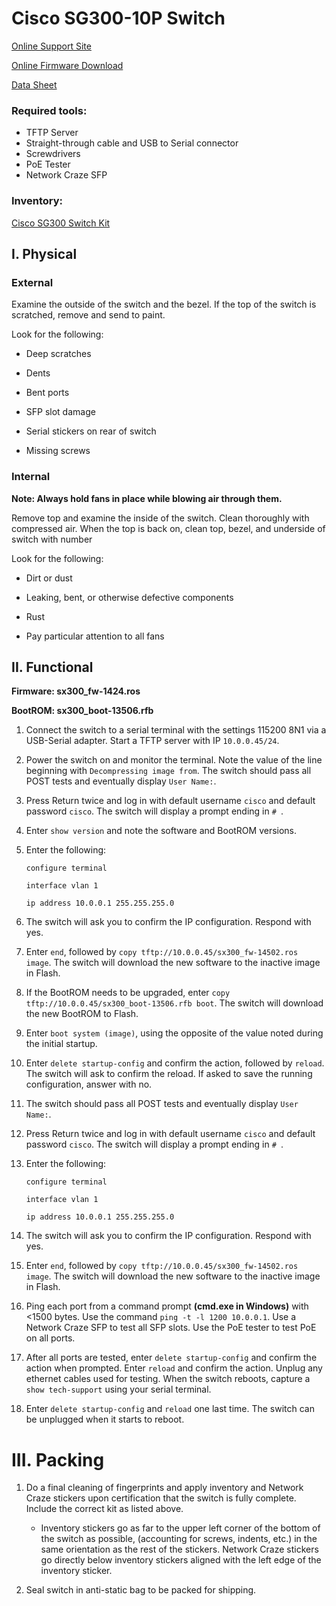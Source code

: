 # Cisco SG300-10P Switch

[Online Support Site](http://www.cisco.com/c/en/us/support/switches/sg300-10p-10-port-gigabit-poe-managed-switch/model.html)

[Online Firmware Download](http://www.cisco.com/c/en/us/support/switches/sg300-10p-10-port-gigabit-poe-managed-switch/model.html#~tab-downloads)

[Data Sheet](Docs\data_sheet_c78-610061.pdf)

### Required tools:
- TFTP Server
- Straight-through cable and USB to Serial connector
- Screwdrivers
- PoE Tester
- Network Craze SFP

### Inventory:

[Cisco SG300 Switch Kit](Cisco_sg300_kit.md)

## I. Physical
  

### External

Examine the outside of the switch and the bezel. If the top of the switch is scratched, remove and send to paint.  

Look for the following:

- Deep scratches

- Dents

- Bent ports

- SFP slot damage

- Serial stickers on rear of switch

- Missing screws

### Internal

**Note: Always hold fans in place while blowing air through them.**

Remove top and examine the inside of the switch. Clean thoroughly with compressed air. When the top is back on, clean top, bezel, and underside of switch with number 

Look for the following:

- Dirt or dust

- Leaking, bent, or otherwise defective components

- Rust

- Pay particular attention to all fans
	
## II. Functional

**Firmware: sx300_fw-1424.ros**

**BootROM: sx300_boot-13506.rfb**

1. Connect the switch to a serial terminal with the settings 115200 8N1 via a USB-Serial adapter.  Start a TFTP server with IP `10.0.0.45/24`.

1. Power the switch on and monitor the terminal. Note the value of the line beginning with `Decompressing image from`. The switch should pass all POST tests and eventually display `User Name:`.

1. Press Return twice and log in with default username `cisco` and default password `cisco`. The switch will display a prompt ending in `# `. 

1. Enter `show version` and note the software and BootROM versions.

1. Enter the following:

	`configure terminal`

	`interface vlan 1` 

	`ip address 10.0.0.1 255.255.255.0`

1. The switch will ask you to confirm the IP configuration. Respond with yes.

1. Enter `end`, followed by `copy tftp://10.0.0.45/sx300_fw-14502.ros image`. The switch will download the new software to the inactive image in Flash.

1. If the BootROM needs to be upgraded, enter `copy tftp://10.0.0.45/sx300_boot-13506.rfb boot`. The switch will download the new BootROM to Flash.

1. Enter `boot system (image)`, using the opposite of the value noted during the initial startup.

1. Enter `delete startup-config` and confirm the action, followed by `reload`. The switch will ask to confirm the reload. If asked to save the running configuration, answer with no.

1. The switch should pass all POST tests and eventually display `User Name:`.

1. Press Return twice and log in with default username `cisco` and default password `cisco`. The switch will display a prompt ending in `# `.

1. Enter the following:

	`configure terminal`

	`interface vlan 1` 

	`ip address 10.0.0.1 255.255.255.0`

1. The switch will ask you to confirm the IP configuration. Respond with yes.

1. Enter `end`, followed by `copy tftp://10.0.0.45/sx300_fw-14502.ros image`. The switch will download the new software to the inactive image in Flash.

1. Ping each port from a command prompt **(cmd.exe in Windows)** with <1500 bytes.  Use the command `ping -t -l 1200 10.0.0.1`. Use a Network Craze SFP to test all SFP slots. Use the PoE tester to test PoE on all ports.

1. After all ports are tested, enter `delete startup-config` and confirm the action when prompted.  Enter `reload` and confirm the action.  Unplug any ethernet cables used for testing.  When the switch reboots, capture a `show tech-support` using your serial terminal.   

1. Enter `delete startup-config` and `reload` one last time.  The switch can be unplugged when it starts to reboot.

# III. Packing

1. Do a final cleaning of fingerprints and apply inventory and Network Craze stickers upon certification that the switch is fully complete. Include the correct kit as listed above.

	- Inventory stickers go as far to the upper left corner of the bottom of the switch as possible, (accounting for screws, indents, etc.) in the same orientation as the rest of the stickers.  Network Craze stickers go directly below inventory stickers aligned with the left edge of the inventory sticker.

1. Seal switch in anti-static bag to be packed for shipping.